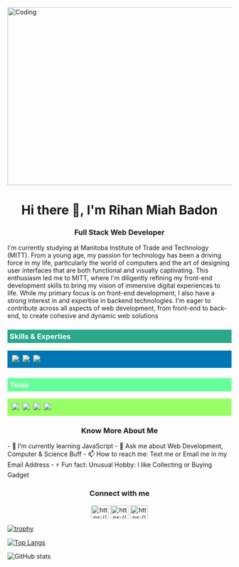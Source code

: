 <img align="center" alt="Coding" height="400" width="1200" src="https://user-images.githubusercontent.com/101390725/190355324-a0e8b36a-6c23-46df-93b2-aa01c7dddd24.gif">
<h1 align="center">Hi there 👋, I'm Rihan Miah Badon</h1>
<h3 align="center">Full Stack Web Developer</h3>


I'm currently studying at Manitoba Institute of Trade and Technology (MITT). From a young age, my passion for technology has been a driving force in my life, particularly the world of computers and the art of designing user interfaces that are both functional and visually captivating. This enthusiasm led me to MITT, where I'm diligently refining my front-end development skills to bring my vision of immersive digital experiences to life. While my primary focus is on front-end development, I also have a strong interest in and expertise in backend technologies. I'm eager to contribute across all aspects of web development, from front-end to back-end, to create cohesive and dynamic web solutions



<p align="left">
<h3 align="left" style="background-color: #2aa889; padding: 5px; color: white;">Skills & Experties</h3>
<p align="left" style="background-color: #0077b5; padding: 10px; color: #333;">
  <img src="https://img.shields.io/badge/code-C%23-informational?style=for-the-badge&logo=csharp&logoColor=white&color=2aa889"/>&nbsp;
  <img src="https://img.shields.io/badge/code-Javascript-informational?style=for-the-badge&logo=javascript&logoColor=white&color=2aa889"/>&nbsp;
  <img src="https://img.shields.io/badge/web-HTML%2FCSS-informational?style=for-the-badge&logo=html5&logoColor=white&color=2aa889"/>&nbsp;
</p>


<h3 align="left" style="background-color: #66ff99; padding: 5px; color: white;">Tools</h3> <!-- Updated background color -->
<p align="left" style="background-color: #99ff66; padding: 10px; color: #333;"> <!-- Updated background color -->
  <img src="https://img.shields.io/badge/tool-Visual%20Studio-informational?style=for-the-badge&logo=visualstudio&logoColor=white&color=66ff99"/>&nbsp; <!-- Updated background color -->
  <img src="https://img.shields.io/badge/tool-VSCode-informational?style=for-the-badge&logo=visualstudiocode&logoColor=white&color=66ff99"/>&nbsp; <!-- Updated background color -->
  <img src="https://img.shields.io/badge/tool-Git-informational?style=for-the-badge&logo=git&logoColor=white&color=66ff99"/>&nbsp; <!-- Updated background color -->
  <img src="https://img.shields.io/badge/tool-GitHub-informational?style=for-the-badge&logo=github&logoColor=white&color=66ff99"/>&nbsp; <!-- Updated background color -->
</p>

<h3 align="center">Know More About Me</h3>
- 🌱 I’m currently learning JavaScript 
- 💬 Ask me about Web Development, Computer & Science Buff 
- 📫 How to reach me:  Text me or Email me in my  Email Address 
- ⚡ Fun fact: Unusual Hobby: I like Collecting or Buying Gadget 

<h3 align="Center">Connect with me</h3>
<p align="center">
<a href="https://linkedin.com/in/https://www.linkedin.com/in/rihan-badhon-05447428b?utm_source=share&utm_campaign=share_via&utm_content=profile&utm_medium=android_app" target="blank"><img align="center" src="https://raw.githubusercontent.com/rahuldkjain/github-profile-readme-generator/master/src/images/icons/Social/linked-in-alt.svg" alt="https://www.linkedin.com/in/rihan-badhon-05447428b?utm_source=share&utm_campaign=share_via&utm_content=profile&utm_medium=android_app" height="30" width="40" /></a>
<a href="https://fb.com/https://www.facebook.com/profile.php?id=61556534991371" target="blank"><img align="center" src="https://raw.githubusercontent.com/rahuldkjain/github-profile-readme-generator/master/src/images/icons/Social/facebook.svg" alt="https://www.facebook.com/profile.php?id=61556534991371" height="30" width="40" /></a>
<a href="https://instagram.com/https://www.instagram.com/ryan_badhon?utm_source=qr&igsh=mwtungsweghneww2yq==" target="blank"><img align="center" src="https://raw.githubusercontent.com/rahuldkjain/github-profile-readme-generator/master/src/images/icons/Social/instagram.svg" alt="https://www.instagram.com/ryan_badhon?utm_source=qr&igsh=mwtungsweghneww2yq==" height="30" width="40" /></a>
</p>

[![trophy](https://github-profile-trophy.vercel.app/?username=RihanBadhon)](https://github.com/ryo-ma/github-profile-trophy)


[![Top Langs](https://github-readme-stats.vercel.app/api/top-langs/?username=RihanBadhon)](https://github.com/anuraghazra/github-readme-stats)


![GitHub stats](https://github-readme-stats.vercel.app/api?username=RihanBadhon&show_icons=true&count_private=true)  



